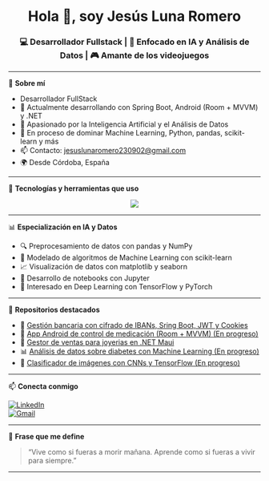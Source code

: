 <h1 align="center">Hola 👋, soy Jesús Luna Romero</h1>
<h3 align="center">💻 Desarrollador Fullstack | 🤖 Enfocado en IA y Análisis de Datos | 🎮 Amante de los videojuegos</h3>

---

🌟 **Sobre mí**

- Desarrollador FullStack
- 💼 Actualmente desarrollando con Spring Boot, Android (Room + MVVM) y .NET
- 🧠 Apasionado por la Inteligencia Artificial y el Análisis de Datos
- 🚀 En proceso de dominar Machine Learning, Python, pandas, scikit-learn y más
- 📫 Contacto: jesuslunaromero230902@gmail.com
- 🌍 Desde Córdoba, España

---

📌 **Tecnologías y herramientas que uso**

<p align="center">
  <img src="https://skillicons.dev/icons?i=java,spring,androidstudio,kotlin,cs,dotnet,python,py,pandas,numpy,scikit-learn,jupyter,html,css,js,ts,sqlite,mysql,git,github,vscode,idea" />
</p>

---

📊 **Especialización en IA y Datos**

- 🔍 Preprocesamiento de datos con pandas y NumPy
- 🤖 Modelado de algoritmos de Machine Learning con scikit-learn
- 📈 Visualización de datos con matplotlib y seaborn
- 🧪 Desarrollo de notebooks con Jupyter
- 🧠 Interesado en Deep Learning con TensorFlow y PyTorch

---

<!--
📈 **Estadísticas de GitHub**

<p align="center">
  <img src="https://github-profile-summary-cards.vercel.app/api/cards/repos-per-language?username=jesuslunaromero&theme=tokyonight" />
  <br />
  <img src="https://github-profile-summary-cards.vercel.app/api/cards/most-commit-language?username=jesuslunaromero&theme=tokyonight" />
</p>

---
-->

📂 **Repositorios destacados**

- 🏦 [Gestión bancaria con cifrado de IBANs, Sring Boot, JWT y Cookies](https://github.com/JesusLuna2309/SpringBootCRUDLogin)
- 💊 [App Android de control de medicación (Room + MVVM) (En progreso)]()
- 🏪 [Gestor de ventas para joyerias en .NET Maui](https://github.com/JesusLuna2309/GestorVentasMAUIFirebase)
- 📊 [Análisis de datos sobre diabetes con Machine Learning (En progreso)]()
- 🧠 [Clasificador de imágenes con CNNs y TensorFlow (En progreso)]()
---

📫 **Conecta conmigo**

[![LinkedIn](https://img.shields.io/badge/-LinkedIn-blue?logo=linkedin&style=flat-square)](https://www.linkedin.com/in/jesus-luna-romero)  
[![Gmail](https://img.shields.io/badge/-Gmail-red?logo=gmail&style=flat-square)](mailto:jesuslunaromero230902@gmail.com)

---

💬 **Frase que me define**

> “Vive como si fueras a morir mañana. Aprende como si fueras a vivir para siempre.”

---
